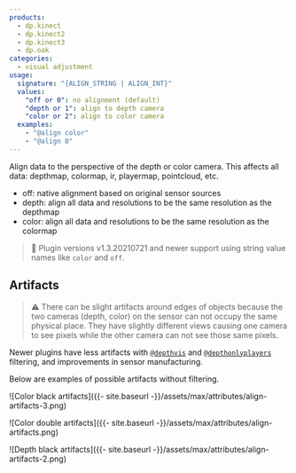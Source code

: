 ```yaml
---
products:
  - dp.kinect
  - dp.kinect2
  - dp.kinect3
  - dp.oak
categories:
  - visual adjustment
usage:
  signature: "{ALIGN_STRING | ALIGN_INT}"
  values:
    "off or 0": no alignment (default)
    "depth or 1": align to depth camera
    "color or 2": align to color camera
  examples:
    - "@align color"
    - "@align 0"
---
```


Align data to the perspective of the depth or color camera.
This affects all data: depthmap, colormap, ir, playermap, pointcloud, etc.

* off: native alignment based on original sensor sources
* depth: align all data and resolutions to be the same resolution as the depthmap
* color: align all data and resolutions to be the same resolution as the colormap

> :memo: Plugin versions v1.3.20210721 and newer support using string value names
> like `color` and `off`.

## Artifacts

> :warning: There can be slight artifacts around edges of objects because the two
> cameras (depth, color) on the sensor can not occupy the same physical place.
> They have slightly different views causing one camera to see pixels while the other
> camera can not see those same pixels.

Newer plugins have less artifacts with [`@depthvis`](depthvis.md)
and [`@depthonlyplayers`](depthonlyplayers.md) filtering, and improvements
in sensor manufacturing.

Below are examples of possible artifacts without filtering.

![Color black artifacts]({{- site.baseurl -}}/assets/max/attributes/align-artifacts-3.png)

![Color double artifacts]({{- site.baseurl -}}/assets/max/attributes/align-artifacts.png)

![Depth black artifacts]({{- site.baseurl -}}/assets/max/attributes/align-artifacts-2.png)
